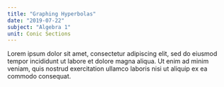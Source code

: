 ```yaml
---
title: "Graphing Hyperbolas"
date: "2019-07-22"
subject: "Algebra 1"
unit: Conic Sections
---
```

Lorem ipsum dolor sit amet, consectetur adipiscing 
elit, sed do eiusmod tempor incididunt ut labore et 
dolore magna aliqua. Ut enim ad minim veniam, quis 
nostrud exercitation ullamco laboris nisi ut aliquip 
ex ea commodo consequat.
